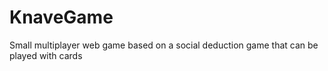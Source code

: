 # KnaveGame
Small multiplayer web game based on a social deduction game that can be played with cards
